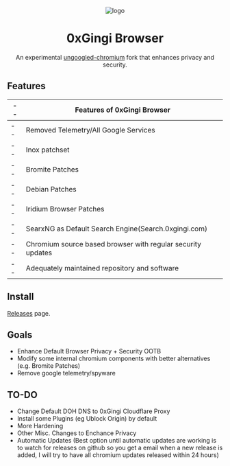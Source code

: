 <div align="center">

  ![logo](https://github.com/0xGingi/0xgingi-browser/assets/104647854/cec41b3d-0279-4405-89f0-33d6682b681c)


# 0xGingi Browser
An experimental [ungoogled-chromium](https://github.com/ungoogled-software/ungoogled-chromium) fork that enhances privacy and security.

</div>

## Features
|--|Features of 0xGingi Browser|
|--|--|
|--|Removed Telemetry/All Google Services|
|--|Inox patchset|
|--|Bromite Patches|
|--|Debian Patches|
|--|Iridium Browser Patches|
|--|SearxNG as Default Search Engine(Search.0xgingi.com)
|--|Chromium source based browser with regular security updates|
|--|Adequately maintained repository and software|

## Install
[Releases](https://github.com/0xgingi/0xgingi-browser/releases) page.

## Goals

- Enhance Default Browser Privacy + Security OOTB
- Modify some internal chromium components with better alternatives (e.g. Bromite Patches)
- Remove google telemetry/spyware

## TO-DO

- Change Default DOH DNS to 0xGingi Cloudflare Proxy
- Install some Plugins (eg Ublock Origin) by default
- More Hardening
- Other Misc. Changes to Enchance Privacy
- Automatic Updates (Best option until automatic updates are working is to watch for releases on github so you get a email when a new release is added, I will try to have all chromium updates released within 24 hours)
